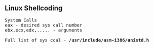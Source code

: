 ## Linux Shellcoding 
<pre>
System Calls 
eax - desired sys call number 
ebx,ecx,edx,..... - arguments

Full list of sys ccal - <b>/usr/include/asm-i386/unistd.h</b>
</pre>
